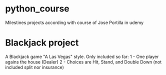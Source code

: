 # python_course
Milestines projects according with course of Jose Portilla in udemy

# Blackjack project
A Blackjack game "A Las Vegas" style. Only included so far:
 1 - One player agains the house (Dealer)
 2 - Choices are Hit, Stand, and Double Down (not included split nor insurance)
